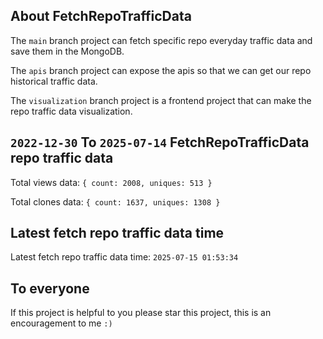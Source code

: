 ## About FetchRepoTrafficData

The `main` branch project can fetch specific repo everyday traffic data and save them in the MongoDB.

The `apis` branch project can expose the apis so that we can get our repo historical traffic data.

The `visualization` branch project is a frontend project that can make the repo traffic data visualization.

## `2022-12-30` To `2025-07-14` FetchRepoTrafficData repo traffic data

Total views data: `{ count: 2008, uniques: 513 }`

Total clones data: `{ count: 1637, uniques: 1308 }`

## Latest fetch repo traffic data time

Latest fetch repo traffic data time: `2025-07-15 01:53:34`

## To everyone

If this project is helpful to you please star this project, this is an encouragement to me `:)`



